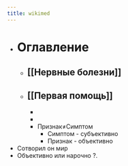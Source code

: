 ```yaml
---
title: wikimed
---
```


- # Оглавление
	- ## [[Нервные болезни]]
	- ## [[Первая помощь]]
		-
		-
		- Признак≠Симптом
			- Симптом - субъективно
			- Признак - объективно
- Сотворил он мир
- Объективно или нарочно ?.